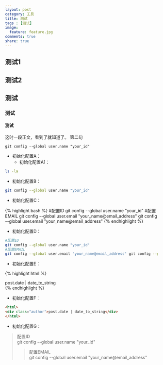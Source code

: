 ```yaml
---
layout: post
category: 工具
title: 测试
tags : [测试]
image:
  feature: feature.jpg
comments: true
share: true
---
```


测试1
-----

测试2
-----

## 测试

### 测试

#### 测试

这时一段正文，看到了就知道了。
第二句

    git config --global user.name "your_id"

* 初始化配置A：
    * 初始化配置A1：

~~~ bash
ls -la
~~~

* 初始化配置B：

~~~ bash
git config --global user.name "your_id"
~~~


* 初始化配置C：

{% highlight bash %}
#配置ID
git config --global user.name "your_id"
#配置EMAIL
git config --global user.email "your_name@email_address" git config --global user.email "your_name@email_address"
{% endhighlight %}

* 初始化配置D：

~~~ bash
#配置ID
git config --global user.name "your_id"
#配置EMAIL
git config --global user.email "your_name@email_address" git config --global user.email "your_name@email_address"
~~~

* 初始化配置E：

{% highlight html %}
<html>
<div class="author">post.date | date_to_string</div>
</html>
{% endhighlight %}

* 初始化配置F：

~~~ html
<html>
<div class="author">post.date | date_to_string</div>
</html>
~~~

* 初始化配置G：

>配置ID  
>git config --global user.name "your_id"  
>>配置EMAIL  
>>git config --global user.email "your_name@email_address"  
